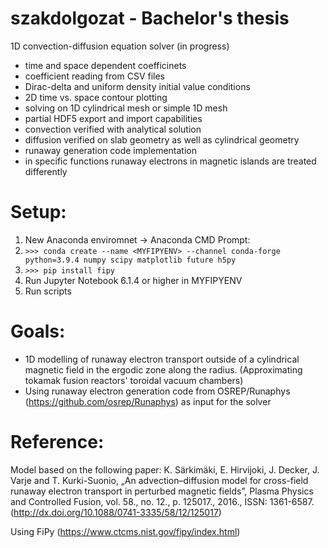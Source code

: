 # szakdolgozat - Bachelor's thesis

1D convection-diffusion equation solver (in progress)
- time and space dependent coefficinets
- coefficient reading from CSV files
- Dirac-delta and uniform density initial value conditions
- 2D time vs. space contour plotting
- solving on 1D cylindrical mesh or simple 1D mesh
- partial HDF5 export and import capabilities
- convection verified with analytical solution
- diffusion verified on slab geometry as well as cylindrical geometry
- runaway generation code implementation
- in specific functions runaway electrons in magnetic islands are treated differently

# Setup:
1. New Anaconda enviromnet -> Anaconda CMD Prompt:
2. `>>> conda create --name <MYFIPYENV> --channel conda-forge python=3.9.4 numpy scipy matplotlib future h5py`
3. `>>> pip install fipy`
4. Run Jupyter Notebook 6.1.4 or higher in MYFIPYENV
5. Run scripts

# Goals:
- 1D modelling of runaway electron transport outside of a cylindrical magnetic field in the ergodic zone along the radius. (Approximating tokamak fusion reactors' toroidal vacuum chambers)
- Using runaway electron generation code from OSREP/Runaphys (https://github.com/osrep/Runaphys) as input for the solver

# Reference:
Model based on the following paper: K.  Särkimäki,  E.  Hirvijoki,  J.  Decker,  J.  Varje  and  T.  Kurki-Suonio,  „An  advection–diffusion model for cross-field runaway electron transport in perturbed magnetic fields”, Plasma Physics and Controlled Fusion, vol. 58., no. 12., p. 125017., 2016., ISSN: 1361-6587. (http://dx.doi.org/10.1088/0741-3335/58/12/125017)

Using FiPy (https://www.ctcms.nist.gov/fipy/index.html)

